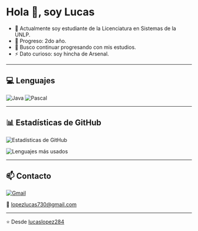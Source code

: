 # Hola 👋, soy Lucas

- 🔭 Actualmente soy estudiante de la Licenciatura en Sistemas de la UNLP.  
- 🌱 Progreso: 2do año.
- 👯 Busco continuar progresando con mis estudios.
- ⚡ Dato curioso: soy hincha de Arsenal.
  
---

## 💻 Lenguajes

![Java](https://img.shields.io/badge/Java-ED8B00?style=for-the-badge&logo=openjdk&logoColor=white)
![Pascal](https://img.shields.io/badge/Pascal-3366CC?style=for-the-badge&logoColor=white)

---

## 📊 Estadísticas de GitHub

![Estadísticas de GitHub](https://github-readme-stats.vercel.app/api?username=lucaslopez284&show_icons=true&theme=tokyonight)  

![Lenguajes más usados](https://github-readme-stats.vercel.app/api/top-langs/?username=lucaslopez284&layout=compact&theme=tokyonight)

---

## 📫 Contacto

[![Gmail](https://img.shields.io/badge/Gmail-D14836?style=for-the-badge&logo=gmail&logoColor=white)](mailto:lopezlucas730@gmail.com)  

📧 lopezlucas730@gmail.com  

---

⭐️ Desde [lucaslopez284](https://github.com/lucaslopez284)
